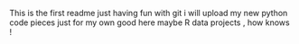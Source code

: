 This is the first readme
just having fun with git
i will upload my new python code pieces just for my own good here
maybe R data projects , how knows !